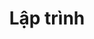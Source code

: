 ---
layout: default
title: Lập trình
permalink: lap-trinh
excerpt: Các bài viết về chủ đề lập trình
---